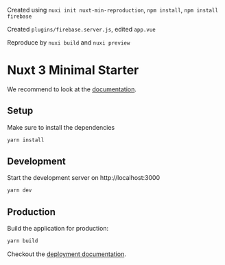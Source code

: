 Created using `nuxi init nuxt-min-reproduction`, `npm install`, `npm install firebase`

Created `plugins/firebase.server.js`, edited `app.vue`

Reproduce by `nuxi build`
and `nuxi preview`

# Nuxt 3 Minimal Starter

We recommend to look at the [documentation](https://v3.nuxtjs.org).

## Setup

Make sure to install the dependencies

```bash
yarn install
```

## Development

Start the development server on http://localhost:3000

```bash
yarn dev
```

## Production

Build the application for production:

```bash
yarn build
```

Checkout the [deployment documentation](https://v3.nuxtjs.org/docs/deployment).
